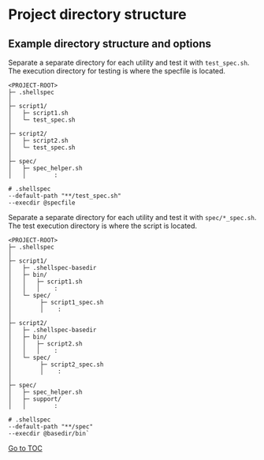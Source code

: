 # Project directory structure

## Example directory structure and options

Separate a separate directory for each utility and test it with `test_spec.sh`.
The execution directory for testing is where the specfile is located.

```text
<PROJECT-ROOT>
├─ .shellspec
│
├─ script1/
│   ├─ script1.sh
│   └─ test_spec.sh
│
├─ script2/
│   ├─ script2.sh
│   └─ test_spec.sh
│
├─ spec/
│   ├─ spec_helper.sh
│   │        :
```

```test
# .shellspec
--default-path "**/test_spec.sh"
--execdir @specfile
````

Separate a separate directory for each utility and test it with `spec/*_spec.sh`.
The test execution directory is where the script is located.

```text
<PROJECT-ROOT>
├─ .shellspec
│
├─ script1/
│   ├─ .shellspec-basedir
│   ├─ bin/
│   │   ├─ script1.sh
│   │   │    :
│   └─ spec/
│        ├─ script1_spec.sh
│        │    :
│
├─ script2/
│   ├─ .shellspec-basedir
│   ├─ bin/
│   │   ├─ script2.sh
│   │   │    :
│   └─ spec/
│        ├─ script2_spec.sh
│        │    :
│
├─ spec/
│   ├─ spec_helper.sh
│   ├─ support/
│   │        :
```

```test
# .shellspec
--default-path "**/spec"
--execdir @basedir/bin`
````
<span style="float: footnote;"><a href="./index.html#toc">Go to TOC</a></span>
